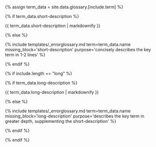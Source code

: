 {% assign term_data = site.data.glossary.[include.term] %}

{% if term_data.short-description %}

{{ term_data.short-description | markdownify }}

{% else %}

{% include templates/_errorglossary.md term=term_data.name missing_block='short-description' purpose='concisely describes the key term in 1-2 lines' %}

{% endif %}

{% if include.length == "long" %}

{% if term_data.long-description %}

{{ term_data.long-description | markdownify }}

{% else %}

{% include templates/_errorglossary.md term=term_data.name missing_block='long-description' purpose='describes the key term in greater depth, supplementing the short-description' %}

{% endif %}

{% endif %}
